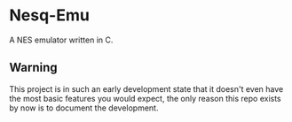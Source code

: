 # Nesq-Emu
A NES emulator written in C.

## Warning
This project is in such an early development state that it doesn't even have the most basic features you would expect, the only reason this repo exists by now is to document the development.
